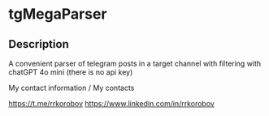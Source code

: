 # tgMegaParser
 
## Description

A convenient parser of telegram posts in a target channel with filtering with chatGPT 4o mini (there is no api key)

My contact information / My contacts

https://t.me/rrkorobov
https://www.linkedin.com/in/rrkorobov
